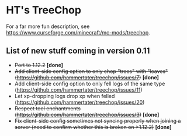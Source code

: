# HT's TreeChop

For a far more fun description, see https://www.curseforge.com/minecraft/mc-mods/treechop.

## List of new stuff coming in version 0.11
* ~~Port to 1.12.2~~ **\[done]**
* ~~Add client-side config option to only chop "trees" with "leaves" (https://github.com/hammertater/treechop/issues/7)~~ **\[done]**
* Add client-side config option to only fell logs of the same type (https://github.com/hammertater/treechop/issues/11)
* Let xp-dropping logs drop xp when felled (https://github.com/hammertater/treechop/issues/20)
* ~~Respect tool enchantments (https://github.com/hammertater/treechop/issues/3)~~ **\[done]**
* ~~Fix client-side config sometimes not syncing properly when joining a server (need to confirm whether this is broken on >1.12.2)~~ **\[done]**
